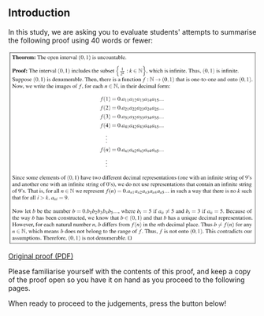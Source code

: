 ## Introduction

In this study, we are asking you to evaluate students' attempts to summarise the following proof using 40 words or fewer:

![](proof.png)

<a href="original_proof.pdf" target="_blank" class="btn btn-primary"><i class="fa fa-file-pdf"></i> Original proof (PDF)</a>



Please familiarise yourself with the contents of this proof, and keep a copy of the proof open so you have it on hand as you proceed to the following pages.

When ready to proceed to the judgements, press the button below!
